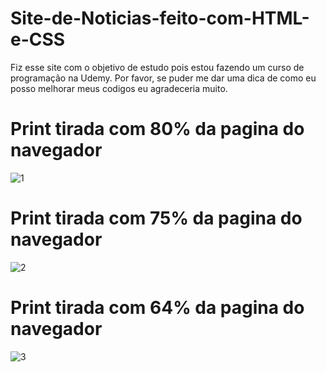 # Site-de-Noticias-feito-com-HTML-e-CSS

Fiz esse site com o objetivo de estudo pois estou fazendo um curso de programação na Udemy.
Por favor, se puder me dar uma dica de como eu posso melhorar meus codigos eu agradeceria muito.

# Print tirada com 80% da pagina do navegador
![1](https://user-images.githubusercontent.com/97680488/150199088-d23092c9-5a29-472f-b3f5-b946375ce8f3.PNG)

# Print tirada com 75% da pagina do navegador
![2](https://user-images.githubusercontent.com/97680488/150199114-cc8622eb-3632-4e62-b54f-4586d4f54951.PNG)

# Print tirada com 64% da pagina do navegador
![3](https://user-images.githubusercontent.com/97680488/150199150-42e91e62-8342-4f1a-862c-5c3423aac051.PNG)
